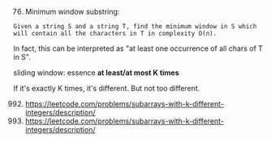 76. Minimum window substring: 

```Given a string S and a string T, find the minimum window in S which will contain all the characters in T in complexity O(n).```

In fact, this can be interpreted as "at least one occurrence of all chars of T in S".

sliding window: essence **at least/at most K times**

If it's exactly K times, it's different. But not too different.

992. https://leetcode.com/problems/subarrays-with-k-different-integers/description/
1248. https://leetcode.com/problems/subarrays-with-k-different-integers/description/
